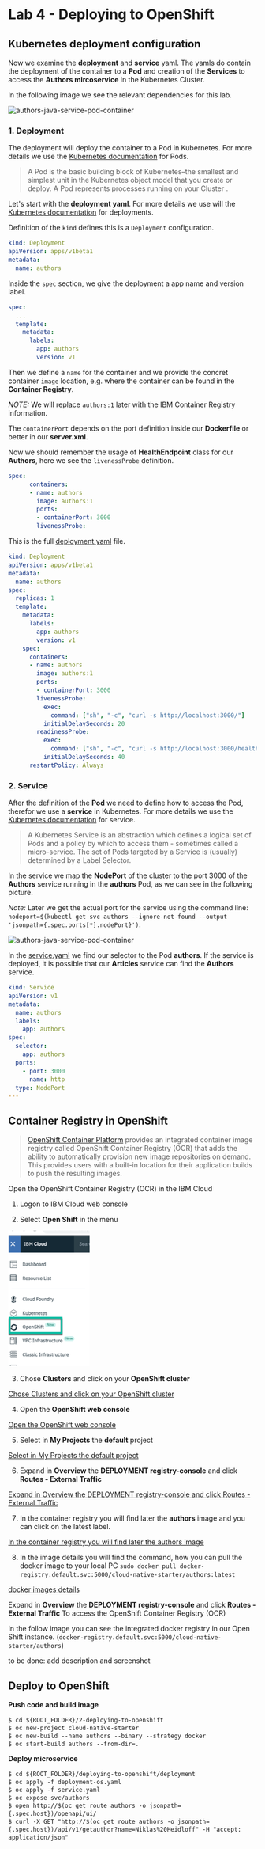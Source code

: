 # Lab 4 - Deploying to OpenShift


## Kubernetes deployment configuration

Now we examine the **deployment** and **service** yaml. The yamls do contain the deployment of the container to a **Pod** and creation of the **Services** to access the **Authors mircoservice** in the Kubernetes Cluster. 

In the following image we see the relevant dependencies for this lab.

![authors-java-service-pod-container](images/authors-java-service-pod-container.png)

### 1. Deployment

The deployment will deploy the container to a Pod in Kubernetes.
For more details we use the [Kubernetes documentation](https://kubernetes.io/docs/concepts/workloads/pods/pod-overview/) for Pods.

> A Pod is the basic building block of Kubernetes–the smallest and simplest unit in the Kubernetes object model that you create or deploy. A Pod represents processes running on your Cluster .


Let's start with the **deployment yaml**. For more details we use will the [Kubernetes documentation](https://kubernetes.io/docs/concepts/workloads/controllers/deployment/) for deployments.

Definition of the ```kind``` defines this is a ```Deployment``` configuration.

```yml
kind: Deployment
apiVersion: apps/v1beta1
metadata:
  name: authors
```

Inside the ```spec``` section, we give the deployment a app name and version label.

```yml
spec:
  ...
  template:
    metadata:
      labels:
        app: authors
        version: v1
```

Then we define a ```name``` for the container and we provide the concret container ```image``` location, e.g. where the container can be found in the **Container Registry**. 

_NOTE:_ We will replace ```authors:1``` later with the IBM Container Registry information. 

The ```containerPort``` depends on the port definition inside our **Dockerfile** or better in our **server.xml**.

Now we should remember the usage of **HealthEndpoint** class for our **Authors**, here we see the ```livenessProbe``` definition.


```yml
spec:
      containers:
      - name: authors
        image: authors:1
        ports:
        - containerPort: 3000
        livenessProbe:
```

This is the full [deployment.yaml](../authors-java-jee/deployment/deployment.yaml) file.

```yaml
kind: Deployment
apiVersion: apps/v1beta1
metadata:
  name: authors
spec:
  replicas: 1
  template:
    metadata:
      labels:
        app: authors
        version: v1
    spec:
      containers:
      - name: authors
        image: authors:1
        ports:
        - containerPort: 3000
        livenessProbe:
          exec:
            command: ["sh", "-c", "curl -s http://localhost:3000/"]
          initialDelaySeconds: 20
        readinessProbe:
          exec:
            command: ["sh", "-c", "curl -s http://localhost:3000/health | grep -q authors"]
          initialDelaySeconds: 40
      restartPolicy: Always
```

### 2. Service

After the definition of the **Pod** we need to define how to access the Pod, therefor we use a **service** in Kubernetes. For more details we use the [Kubernetes documentation](https://kubernetes.io/docs/concepts/services-networking/service/) for service.

> A Kubernetes Service is an abstraction which defines a logical set of Pods and a policy by which to access them - sometimes called a micro-service. The set of Pods targeted by a Service is (usually) determined by a Label Selector.

In the service we map the **NodePort** of the cluster to the port 3000 of the **Authors** service running in the **authors** Pod, as we can see in the following picture. 

_Note:_ Later we get the actual port for the service using the command line: ```nodeport=$(kubectl get svc authors --ignore-not-found --output 'jsonpath={.spec.ports[*].nodePort}')```.

![authors-java-service-pod-container](images/authors-java-service-pod-container.png)

In the [service.yaml](../authors-java-jee/deployment/service.yaml) we find our selector to the Pod **authors**. If the service is deployed, it is possible that our **Articles** service can find the **Authors** service.

```yaml
kind: Service
apiVersion: v1
metadata:
  name: authors
  labels:
    app: authors
spec:
  selector:
    app: authors
  ports:
    - port: 3000
      name: http
  type: NodePort
---
```

## Container Registry in OpenShift

> [OpenShift Container Platform](https://docs.openshift.com/container-platform/3.11/architecture/infrastructure_components/image_registry.html) provides an integrated container image registry called OpenShift Container Registry (OCR) that adds the ability to automatically provision new image repositories on demand. This provides users with a built-in location for their application builds to push the resulting images.

Open the OpenShift Container Registry (OCR) in the IBM Cloud

1. Logon to IBM Cloud web console

2. Select **Open Shift** in the menu

![Select Open Shift in the menu](images/os-registry-01.png)

3. Chose **Clusters** and click on your **OpenShift cluster**

[Chose Clusters and click on your OpenShift cluster](images/os-registry-02.png)

4. Open the **OpenShift web console**

[Open the OpenShift web console](images/os-registry-03.png)

5. Select in **My Projects** the **default** project

[Select in My Projects the default project](images/os-registry-04.png)

6. Expand in **Overview** the **DEPLOYMENT registry-console** and click **Routes - External Traffic**

[Expand in Overview the DEPLOYMENT registry-console and click Routes - External Traffic](images/os-registry-05.png)

7. In the container registry you will find later the **authors** image and you can click on the latest label.

[In the container registry you will find later the authors image](images/os-registry-06.png)

8. In the image details you will find the command, how you can pull the docker image to your local PC ```sudo docker pull docker-registry.default.svc:5000/cloud-native-starter/authors:latest```

[docker images details](images/os-registry-07.png)

Expand in **Overview** the **DEPLOYMENT registry-console** and click **Routes - External Traffic**
To access the OpenShift Container Registry (OCR) 

In the follow image you can see the integrated docker registry in our Open Shift instance. (```docker-registry.default.svc:5000/cloud-native-starter/authors```)


to be done: add description and screenshot


## Deploy to OpenShift

**Push code and build image**

```
$ cd ${ROOT_FOLDER}/2-deploying-to-openshift
$ oc new-project cloud-native-starter
$ oc new-build --name authors --binary --strategy docker
$ oc start-build authors --from-dir=.
```

**Deploy microservice**

```
$ cd ${ROOT_FOLDER}/deploying-to-openshift/deployment
$ oc apply -f deployment-os.yaml
$ oc apply -f service.yaml
$ oc expose svc/authors
$ open http://$(oc get route authors -o jsonpath={.spec.host})/openapi/ui/
$ curl -X GET "http://$(oc get route authors -o jsonpath={.spec.host})/api/v1/getauthor?name=Niklas%20Heidloff" -H "accept: application/json"
```